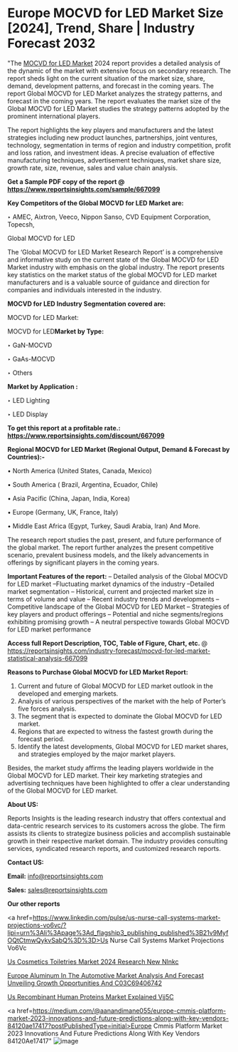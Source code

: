 # Europe MOCVD for LED Market Size [2024], Trend, Share | Industry Forecast 2032

"The <a href=https://www.reportsinsights.com/sample/667099>MOCVD for LED Market</a> 2024 report provides a detailed analysis of the dynamic of the market with extensive focus on secondary research. The report sheds light on the current situation of the market size, share, demand, development patterns, and forecast in the coming years. The report Global MOCVD for LED Market analyzes the strategy patterns, and forecast in the coming years. The report evaluates the market size of the Global MOCVD for LED Market studies the strategy patterns adopted by the prominent international players.

The report highlights the key players and manufacturers and the latest strategies including new product launches, partnerships, joint ventures, technology, segmentation in terms of region and industry competition, profit and loss ration, and investment ideas. A precise evaluation of effective manufacturing techniques, advertisement techniques, market share size, growth rate, size, revenue, sales and value chain analysis.

<strong>Get a Sample PDF copy of the report @ <a href=https://www.reportsinsights.com/sample/667099 style=color:#0000ff;>https://www.reportsinsights.com/sample/667099</a></strong>

<strong>Key Competitors of the Global MOCVD for LED Market are:</strong>

‣ AMEC, Aixtron, Veeco, Nippon Sanso, CVD Equipment Corporation, Topecsh,

Global MOCVD for LED

The ‘Global MOCVD for LED Market Research Report’ is a comprehensive and informative study on the current state of the Global MOCVD for LED Market industry with emphasis on the global industry. The report presents key statistics on the market status of the global MOCVD for LED market manufacturers and is a valuable source of guidance and direction for companies and individuals interested in the industry.

<strong>MOCVD for LED Industry Segmentation covered are:</strong>

MOCVD for LED Market: 

MOCVD for LED<strong>Market by Type:</strong>

‣ GaN-MOCVD

‣ GaAs-MOCVD

‣ Others

<strong>Market by Application :</strong>

‣ LED Lighting

‣ LED Display

<strong>To get this report at a profitable rate.: <a href=https://www.reportsinsights.com/discount/667099 style=color:#0000ff;>https://www.reportsinsights.com/discount/667099</a></strong>

<strong>Regional MOCVD for LED Market (Regional Output, Demand &amp; Forecast by Countries):-</strong>

• North America (United States, Canada, Mexico)

• South America ( Brazil, Argentina, Ecuador, Chile)

• Asia Pacific (China, Japan, India, Korea)

• Europe (Germany, UK, France, Italy)

• Middle East Africa (Egypt, Turkey, Saudi Arabia, Iran) And More.

The research report studies the past, present, and future performance of the global market. The report further analyzes the present competitive scenario, prevalent business models, and the likely advancements in offerings by significant players in the coming years.

<strong>Important Features of the report:</strong>
– Detailed analysis of the Global MOCVD for LED market
–Fluctuating market dynamics of the industry
–Detailed market segmentation
– Historical, current and projected market size in terms of volume and value
– Recent industry trends and developments
– Competitive landscape of the Global MOCVD for LED Market
– Strategies of key players and product offerings
– Potential and niche segments/regions exhibiting promising growth
– A neutral perspective towards Global MOCVD for LED market performance

<strong>Access full Report Description, TOC, Table of Figure, Chart, etc. </strong>@   <a href=https://reportsinsights.com/industry-forecast/mocvd-for-led-market-statistical-analysis-667099 style=color:#0000ff;>https://reportsinsights.com/industry-forecast/mocvd-for-led-market-statistical-analysis-667099</a>

<strong>Reasons to Purchase Global MOCVD for LED Market Report:</strong>
1. Current and future of Global MOCVD for LED market outlook in the developed and emerging markets.
2. Analysis of various perspectives of the market with the help of Porter’s five forces analysis.
3. The segment that is expected to dominate the Global MOCVD for LED market.
4. Regions that are expected to witness the fastest growth during the forecast period.
5. Identify the latest developments, Global MOCVD for LED market shares, and strategies employed by the major market players.

Besides, the market study affirms the leading players worldwide in the Global MOCVD for LED market. Their key marketing strategies and advertising techniques have been highlighted to offer a clear understanding of the Global MOCVD for LED market.

<strong><strong>About US</strong>:</strong>

Reports Insights is the leading research industry that offers contextual and data-centric research services to its customers across the globe. The firm assists its clients to strategize business policies and accomplish sustainable growth in their respective market domain. The industry provides consulting services, syndicated research reports, and customized research reports.

<strong>Contact US:</strong>

<p class=><b>Email:</b> <a href=mailto:info@reportsinsights.com>info@reportsinsights.com</a></p>
<p class=><b>Sales:</b> <a href=mailto:sales@reportsinsights.com>sales@reportsinsights.com</a></p>

<strong>Our other reports</strong>

<a href=https://www.linkedin.com/pulse/us-nurse-call-systems-market-projections-vo6vc/?lipi=urn%3Ali%3Apage%3Ad_flagship3_publishing_published%3B21v9MyfOQtCtmwQykvSabQ%3D%3D>Us Nurse Call Systems Market Projections Vo6Vc</a>

<a href=https://www.linkedin.com/pulse/us-cosmetics-toiletries-market-2024-research-new-nlnkc/>Us Cosmetics Toiletries Market 2024 Research New Nlnkc</a>

<a href=https://medium.com/@akitotamura255/europe-aluminum-in-the-automotive-market-analysis-and-forecast-unveiling-growth-opportunities-and-c03c69406742>Europe Aluminum In The Automotive Market Analysis And Forecast Unveiling Growth Opportunities And C03C69406742</a>

<a href=https://www.linkedin.com/pulse/us-recombinant-human-proteins-market-explained-vjj5c/>Us Recombinant Human Proteins Market Explained Vjj5C</a>

<a href=https://medium.com/@aanandimane055/europe-cmmis-platform-market-2023-innovations-and-future-predictions-along-with-key-vendors-84120ae17417?postPublishedType=initial>Europe Cmmis Platform Market 2023 Innovations And Future Predictions Along With Key Vendors 84120Ae17417</a>"
![image](https://github.com/Jaayaachit/RIResearch/assets/158452289/1388d720-8aaf-45a4-9b10-665ad5d02893)
